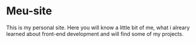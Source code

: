 # Meu-site
This is my personal site. Here you will know a little bit of me, what i alreary learned about front-end development and will find some of my projects.
